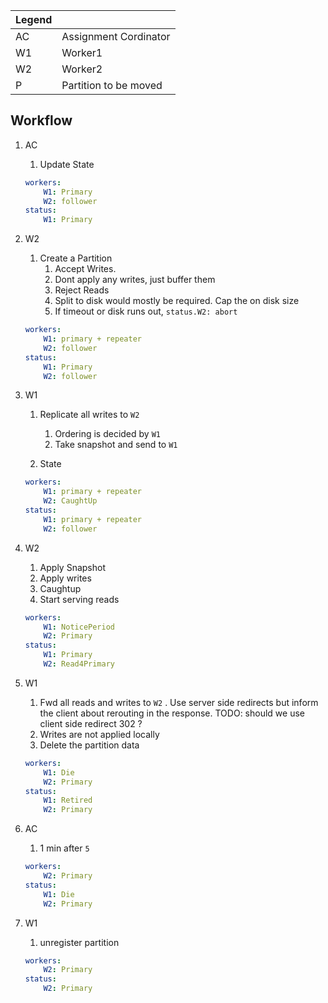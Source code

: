 
| Legend  | |
| -----------------| --- |
| AC | Assignment Cordinator  | 
| W1 | Worker1 | 
| W2 | Worker2 | 
| P | Partition to be moved | 

## Workflow

1. AC

    1. Update  State
    ```yaml
    workers:
        W1: Primary
        W2: follower
    status:
        W1: Primary
    ```    

2. W2
    1. Create a Partition
       1. Accept Writes. 
       2. Dont apply any writes, just buffer them
       3. Reject Reads
       4. Split to disk would mostly be required. Cap the on disk size
       5. If timeout or disk runs out, `status.W2: abort`
    
    ```yaml
    workers:
        W1: primary + repeater
        W2: follower
    status:
        W1: Primary
        W2: follower

    ```

3. W1
   1. Replicate  all writes to `W2`
      1. Ordering is decided by `W1`
      2. Take snapshot and send to `W1`

   2. State
    ```yaml
    workers:
        W1: primary + repeater
        W2: CaughtUp
    status:
        W1: primary + repeater
        W2: follower
    ```

4. W2
   1. Apply Snapshot
   2. Apply writes
   3. Caughtup
   4. Start serving reads

    ```yaml
    workers:
        W1: NoticePeriod
        W2: Primary
    status:
        W1: Primary
        W2: Read4Primary
    ```
 
5. W1
   1. Fwd all reads and writes to `W2` . Use server side redirects but inform the client about rerouting in the response. TODO: should we use client side redirect 302 ?
   2. Writes are not applied locally
   3. Delete the partition data

    ```yaml
    workers:
        W1: Die
        W2: Primary
    status:
        W1: Retired
        W2: Primary
    ```

6. AC
   1. 1 min after `5`


    ```yaml
    workers:
        W2: Primary
    status:
        W1: Die
        W2: Primary
    ```

6. W1
   1. unregister partition

    ```yaml
    workers:
        W2: Primary
    status:
        W2: Primary
    ```
